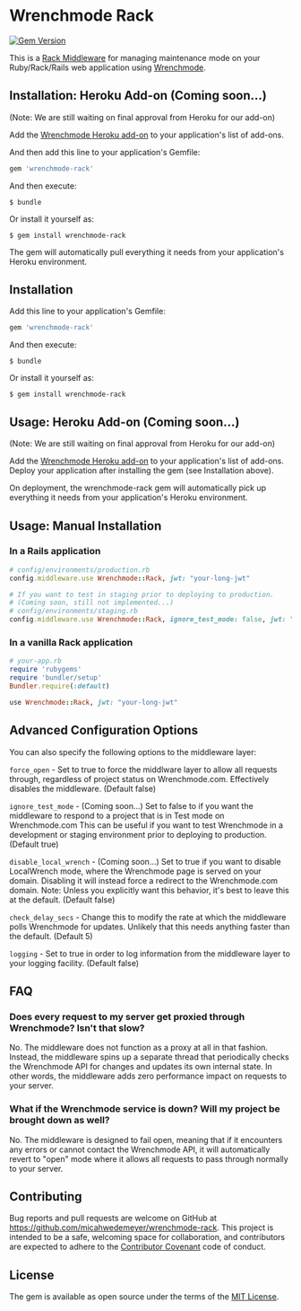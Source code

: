 # Wrenchmode Rack

[![Gem Version](https://badge.fury.io/rb/wrenchmode-rack.svg)](https://badge.fury.io/rb/wrenchmode-rack)

This is a [Rack Middleware](http://rack.github.io/) for managing maintenance mode on your Ruby/Rack/Rails web application using [Wrenchmode](http://wrenchmode.com).

## Installation: Heroku Add-on (Coming soon...)

(Note: We are still waiting on final approval from Heroku for our add-on)

Add the [Wrenchmode Heroku add-on](https://elements.heroku.com/addons) to your application's list of add-ons.

And then add this line to your application's Gemfile:

```ruby
gem 'wrenchmode-rack'
```

And then execute:

    $ bundle

Or install it yourself as:

    $ gem install wrenchmode-rack

The gem will automatically pull everything it needs from your application's Heroku environment.

## Installation

Add this line to your application's Gemfile:

```ruby
gem 'wrenchmode-rack'
```

And then execute:

    $ bundle

Or install it yourself as:

    $ gem install wrenchmode-rack

## Usage: Heroku Add-on (Coming soon...)

(Note: We are still waiting on final approval from Heroku for our add-on)

Add the [Wrenchmode Heroku add-on](https://elements.heroku.com/addons) to your application's list of add-ons. Deploy your application after installing the gem (see Installation above).

On deployment, the wrenchmode-rack gem will automatically pick up everything it needs from your application's Heroku environment.

## Usage: Manual Installation

### In a Rails application

```ruby
# config/environments/production.rb
config.middleware.use Wrenchmode::Rack, jwt: "your-long-jwt"

# If you want to test in staging prior to deploying to production.
# (Coming soon, still not implemented...)
# config/environments/staging.rb
config.middleware.use Wrenchmode::Rack, ignore_test_mode: false, jwt: "your-long-jwt"
```

### In a vanilla Rack application

```ruby
# your-app.rb
require 'rubygems'
require 'bundler/setup'
Bundler.require(:default)

use Wrenchmode::Rack, jwt: "your-long-jwt"
```

## Advanced Configuration Options

You can also specify the following options to the middleware layer:

`force_open` - Set to true to force the middlware layer to allow all requests through, regardless of project status on Wrenchmode.com. Effectively disables the middleware. (Default false)

`ignore_test_mode` - (Coming soon...) Set to false to if you want the middleware to respond to a project that is in Test mode on Wrenchmode.com This can be useful if you want to test Wrenchmode in a development or staging environment prior to deploying to production. (Default true)

`disable_local_wrench` - (Coming soon...) Set to true if you want to disable LocalWrench mode, where the Wrenchmode page is served on your domain. Disabling it will instead force a redirect to the Wrenchmode.com domain. Note: Unless you explicitly want this behavior, it's best to leave this at the default. (Default false)

`check_delay_secs` - Change this to modify the rate at which the middleware polls Wrenchmode for updates. Unlikely that this needs anything faster than the default. (Default 5)

`logging` - Set to true in order to log information from the middleware layer to your logging facility. (Default false)

## FAQ

### Does every request to my server get proxied through Wrenchmode? Isn't that slow?

No. The middleware does not function as a proxy at all in that fashion. Instead, the middleware spins up a separate thread that periodically checks the Wrenchmode API for changes and updates its own internal state. In other words, the middleware adds zero performance impact on requests to your server.

### What if the Wrenchmode service is down? Will my project be brought down as well?

No. The middleware is designed to fail open, meaning that if it encounters any errors or cannot contact the Wrenchmode API, it will automatically revert to "open" mode where it allows all requests to pass through normally to your server.

## Contributing

Bug reports and pull requests are welcome on GitHub at https://github.com/micahwedemeyer/wrenchmode-rack. This project is intended to be a safe, welcoming space for collaboration, and contributors are expected to adhere to the [Contributor Covenant](contributor-covenant.org) code of conduct.


## License

The gem is available as open source under the terms of the [MIT License](http://opensource.org/licenses/MIT).


